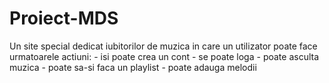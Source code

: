 # Proiect-MDS

  Un site special dedicat iubitorilor de muzica in care un utilizator poate face urmatoarele actiuni:
    - isi poate crea un cont
    - se poate loga
    - poate asculta muzica
    - poate sa-si faca un playlist
    - poate adauga melodii
    
